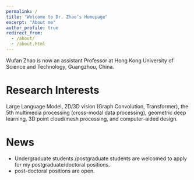 ```yaml
---
permalink: /
title: "Welcome to Dr. Zhao’s Homepage"
excerpt: "About me"
author_profile: true
redirect_from: 
  - /about/
  - /about.html
---
```


Wufan Zhao is now an assistant Professor at  Hong Kong University of Science and Technology, Guangzhou, China.

Research Interests
======
Large Language Model, 2D/3D vision (Graph Convolution, Transformer), the 5th multimedia processing (cross-modal data processing), geometric deep learning, 3D point cloud/mesh processing, and computer-aided design.


News
======
* Undergraduate students /postgraduate students are welcomed to apply for my postgraduate/doctoral positions.
* post-doctoral positions are open.
